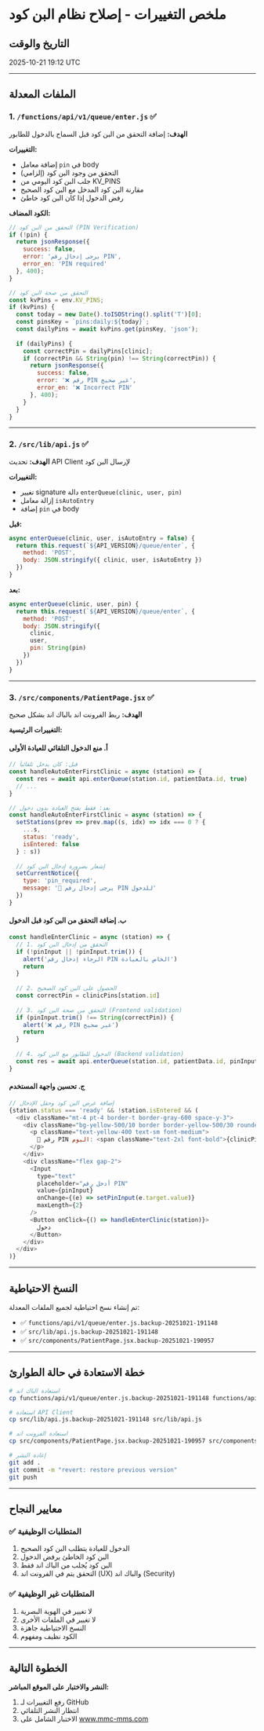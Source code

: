 # ملخص التغييرات - إصلاح نظام البن كود

## التاريخ والوقت
2025-10-21 19:12 UTC

---

## الملفات المعدلة

### 1. `/functions/api/v1/queue/enter.js` ✅
**الهدف:** إضافة التحقق من البن كود قبل السماح بالدخول للطابور

**التغييرات:**
- إضافة معامل `pin` في body
- التحقق من وجود البن كود (إلزامي)
- جلب البن كود اليومي من KV_PINS
- مقارنة البن كود المدخل مع البن كود الصحيح
- رفض الدخول إذا كان البن كود خاطئ

**الكود المضاف:**
```javascript
// التحقق من البن كود (PIN Verification)
if (!pin) {
  return jsonResponse({ 
    success: false, 
    error: 'يرجى إدخال رقم PIN',
    error_en: 'PIN required'
  }, 400);
}

// التحقق من صحة البن كود
const kvPins = env.KV_PINS;
if (kvPins) {
  const today = new Date().toISOString().split('T')[0];
  const pinsKey = `pins:daily:${today}`;
  const dailyPins = await kvPins.get(pinsKey, 'json');
  
  if (dailyPins) {
    const correctPin = dailyPins[clinic];
    if (correctPin && String(pin) !== String(correctPin)) {
      return jsonResponse({ 
        success: false, 
        error: '❌ رقم PIN غير صحيح',
        error_en: '❌ Incorrect PIN'
      }, 400);
    }
  }
}
```

---

### 2. `/src/lib/api.js` ✅
**الهدف:** تحديث API Client لإرسال البن كود

**التغييرات:**
- تغيير signature دالة `enterQueue(clinic, user, pin)`
- إزالة معامل `isAutoEntry`
- إضافة `pin` في body

**قبل:**
```javascript
async enterQueue(clinic, user, isAutoEntry = false) {
  return this.request(`${API_VERSION}/queue/enter`, {
    method: 'POST',
    body: JSON.stringify({ clinic, user, isAutoEntry })
  })
}
```

**بعد:**
```javascript
async enterQueue(clinic, user, pin) {
  return this.request(`${API_VERSION}/queue/enter`, {
    method: 'POST',
    body: JSON.stringify({ 
      clinic, 
      user, 
      pin: String(pin) 
    })
  })
}
```

---

### 3. `/src/components/PatientPage.jsx` ✅
**الهدف:** ربط الفرونت اند بالباك اند بشكل صحيح

**التغييرات الرئيسية:**

#### أ. منع الدخول التلقائي للعيادة الأولى
```javascript
// قبل: كان يدخل تلقائياً
const handleAutoEnterFirstClinic = async (station) => {
  const res = await api.enterQueue(station.id, patientData.id, true)
  // ...
}

// بعد: فقط يفتح العيادة بدون دخول
const handleAutoEnterFirstClinic = async (station) => {
  setStations(prev => prev.map((s, idx) => idx === 0 ? {
    ...s,
    status: 'ready',
    isEntered: false
  } : s))
  
  // إشعار بضرورة إدخال البن كود
  setCurrentNotice({
    type: 'pin_required',
    message: '🔑 يرجى إدخال رقم PIN للدخول'
  })
}
```

#### ب. إضافة التحقق من البن كود قبل الدخول
```javascript
const handleEnterClinic = async (station) => {
  // 1. التحقق من إدخال البن كود
  if (!pinInput || !pinInput.trim()) {
    alert('الرجاء إدخال رقم PIN الخاص بالعيادة')
    return
  }
  
  // 2. الحصول على البن كود الصحيح
  const correctPin = clinicPins[station.id]
  
  // 3. التحقق من صحة البن كود (Frontend validation)
  if (pinInput.trim() !== String(correctPin)) {
    alert('❌ رقم PIN غير صحيح')
    return
  }
  
  // 4. الدخول للطابور مع البن كود (Backend validation)
  const res = await api.enterQueue(station.id, patientData.id, pinInput.trim())
}
```

#### ج. تحسين واجهة المستخدم
```javascript
// إضافة عرض البن كود وحقل الإدخال
{station.status === 'ready' && !station.isEntered && (
  <div className="mt-4 pt-4 border-t border-gray-600 space-y-3">
    <div className="bg-yellow-500/10 border border-yellow-500/30 rounded p-3">
      <p className="text-yellow-400 text-sm font-medium">
        🔑 رقم PIN اليوم: <span className="text-2xl font-bold">{clinicPins[station.id] || '...'}</span>
      </p>
    </div>
    <div className="flex gap-2">
      <Input
        type="text"
        placeholder="أدخل رقم PIN"
        value={pinInput}
        onChange={(e) => setPinInput(e.target.value)}
        maxLength={2}
      />
      <Button onClick={() => handleEnterClinic(station)}>
        دخول
      </Button>
    </div>
  </div>
)}
```

---

## النسخ الاحتياطية

تم إنشاء نسخ احتياطية لجميع الملفات المعدلة:
- ✅ `functions/api/v1/queue/enter.js.backup-20251021-191148`
- ✅ `src/lib/api.js.backup-20251021-191148`
- ✅ `src/components/PatientPage.jsx.backup-20251021-190957`

---

## خطة الاستعادة في حالة الطوارئ

```bash
# استعادة الباك اند
cp functions/api/v1/queue/enter.js.backup-20251021-191148 functions/api/v1/queue/enter.js

# استعادة API Client
cp src/lib/api.js.backup-20251021-191148 src/lib/api.js

# استعادة الفرونت اند
cp src/components/PatientPage.jsx.backup-20251021-190957 src/components/PatientPage.jsx

# إعادة النشر
git add .
git commit -m "revert: restore previous version"
git push
```

---

## معايير النجاح

### ✅ المتطلبات الوظيفية
1. الدخول للعيادة يتطلب البن كود الصحيح
2. البن كود الخاطئ يرفض الدخول
3. البن كود يُجلب من الباك اند فقط
4. التحقق يتم في الفرونت اند (UX) والباك اند (Security)

### ✅ المتطلبات غير الوظيفية
1. لا تغيير في الهوية البصرية
2. لا تغيير في الملفات الأخرى
3. النسخ الاحتياطية جاهزة
4. الكود نظيف ومفهوم

---

## الخطوة التالية

**النشر والاختبار على الموقع المباشر:**
1. رفع التغييرات لـ GitHub
2. انتظار النشر التلقائي
3. الاختبار الشامل على www.mmc-mms.com

